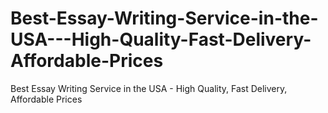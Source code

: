 # Best-Essay-Writing-Service-in-the-USA---High-Quality-Fast-Delivery-Affordable-Prices
Best Essay Writing Service in the USA - High Quality, Fast Delivery, Affordable Prices
